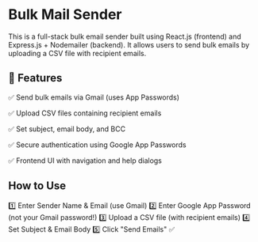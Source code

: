  <h1> Bulk Mail Sender </h1>

This is a full-stack bulk email sender built using React.js (frontend) and Express.js + Nodemailer (backend). It allows users to send bulk emails by uploading a CSV file with recipient emails.


<h2>🚀 Features </h2>

✅ Send bulk emails via Gmail (uses App Passwords)

✅ Upload CSV files containing recipient emails

✅ Set subject, email body, and BCC

✅ Secure authentication using Google App Passwords

✅ Frontend UI with navigation and help dialogs
 
 <h2>How to Use </h2>

1️⃣ Enter Sender Name & Email (use Gmail)
2️⃣ Enter Google App Password (not your Gmail password!)
3️⃣ Upload a CSV file (with recipient emails)
4️⃣ Set Subject & Email Body
5️⃣ Click "Send Emails" ✅
